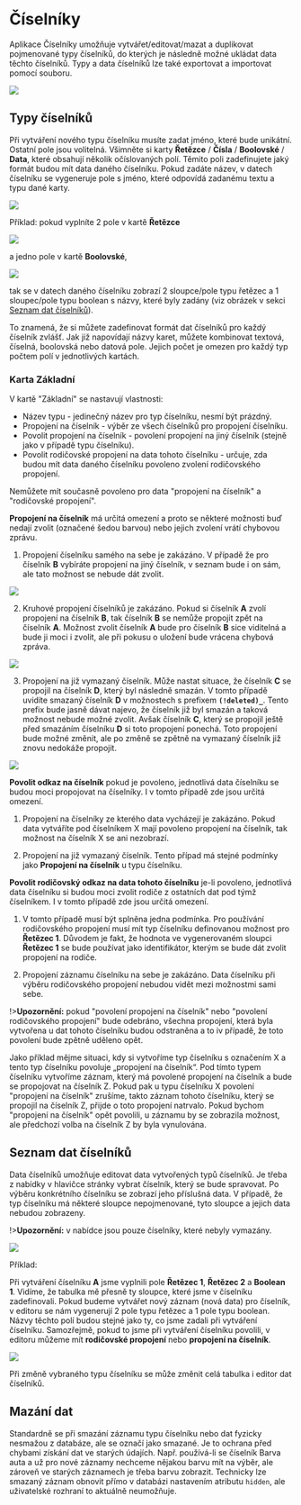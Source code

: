 # Číselníky

Aplikace Číselníky umožňuje vytvářet/editovat/mazat a duplikovat pojmenované typy číselníků, do kterých je následně možné ukládat data těchto číselníků. Typy a data číselníků lze také exportovat a importovat pomocí souboru.

![](dataTable_enumType.png)

## Typy číselníků

Při vytváření nového typu číselníku musíte zadat jméno, které bude unikátní. Ostatní pole jsou volitelná. Všimněte si karty **Řetězce** / **Čísla** / **Boolovské** / **Data**, které obsahují několik očíslovaných polí. Těmito poli zadefinujete jaký formát budou mít data daného číselníku. Pokud zadáte název, v datech číselníku se vygeneruje pole s jméno, které odpovídá zadanému textu a typu dané karty.

![](editor_enumType.png)

Příklad: pokud vyplníte 2 pole v kartě **Řetězce**

![](editor_stringTab.png)

a jedno pole v kartě **Boolovské**,

![](editor_booleanTab.png)

tak se v datech daného číselníku zobrazí 2 sloupce/pole typu řetězec a 1 sloupec/pole typu boolean s názvy, které byly zadány (viz obrázek v sekci [Seznam dat číselníků](#seznam-dat-číselníků)).

To znamená, že si můžete zadefinovat formát dat číselníků pro každý číselník zvlášť. Jak již napovídají názvy karet, můžete kombinovat textová, číselná, boolovská nebo datová pole. Jejich počet je omezen pro každý typ počtem polí v jednotlivých kartách.

### Karta Základní

V kartě "Základní" se nastavují vlastnosti:
- Název typu - jedinečný název pro typ číselníku, nesmí být prázdný.
- Propojení na číselník - výběr ze všech číselníků pro propojení číselníku.
- Povolit propojení na číselník - povolení propojení na jiný číselník (stejně jako v případě typu číselníku).
- Povolit rodičovské propojení na data tohoto číselníku - určuje, zda budou mít data daného číselníku povoleno zvolení rodičovského propojení.

Nemůžete mít současně povoleno pro data "propojení na číselník" a "rodičovské propojení".

**Propojení na číselník** má určitá omezení a proto se některé možnosti buď nedají zvolit (označené šedou barvou) nebo jejich zvolení vrátí chybovou zprávu.

1. Propojení číselníku samého na sebe je zakázáno. V případě že pro číselník **B** vybíráte propojení na jiný číselník, v seznam bude i on sám, ale tato možnost se nebude dát zvolit.

![](editor_select_1.png)

2. Kruhové propojení číselníků je zakázáno. Pokud si číselník **A** zvolí propojení na číselník **B**, tak číselník **B** se nemůže propojit zpět na číselník **A**. Možnost zvolit číselník **A** bude pro číselník **B** sice viditelná a bude ji moci i zvolit, ale při pokusu o uložení bude vrácena chybová zpráva.

![](editor_select_2.png)

3. Propojení na již vymazaný číselník. Může nastat situace, že číselník **C** se propojil na číselník **D**, který byl následně smazán. V tomto případě uvidíte smazaný číselník **D** v možnostech s prefixem **`(!deleted)_`**. Tento prefix bude jasně dávat najevo, že číselník již byl smazán a taková možnost nebude možné zvolit. Avšak číselník **C**, který se propojil ještě před smazáním číselníku **D** si toto propojení ponechá. Toto propojení bude možné změnit, ale po změně se zpětně na vymazaný číselník již znovu nedokáže propojit.

![](editor_select_3.png)

**Povolit odkaz na číselník** pokud je povoleno, jednotlivá data číselníku se budou moci propojovat na číselníky. I v tomto případě zde jsou určitá omezení.

1. Propojení na číselníky ze kterého data vycházejí je zakázáno. Pokud data vytváříte pod číselníkem X mají povoleno propojení na číselník, tak možnost na číselník X se ani nezobrazí.

2. Propojení na již vymazaný číselník. Tento případ má stejné podmínky jako **Propojení na číselník** u typu číselníku.

**Povolit rodičovský odkaz na data tohoto číselníku** je-li povoleno, jednotlivá data číselníku si budou moci zvolit rodiče z ostatních dat pod týmž číselníkem. I v tomto případě zde jsou určitá omezení.

1. V tomto případě musí být splněna jedna podmínka. Pro používání rodičovského propojení musí mít typ číselníku definovanou možnost pro **Řetězec 1**. Důvodem je fakt, že hodnota ve vygenerovaném sloupci **Řetězec 1** se bude používat jako identifikátor, kterým se bude dát zvolit propojení na rodiče.

2. Propojení záznamu číselníku na sebe je zakázáno. Data číselníku při výběru rodičovského propojení nebudou vidět mezi možnostmi sami sebe.

!>**Upozornění:** pokud "povolení propojení na číselník" nebo "povolení rodičovského propojení" bude odebráno, všechna propojení, která byla vytvořena u dat tohoto číselníku budou odstraněna a to iv případě, že toto povolení bude zpětně uděleno opět.

Jako příklad mějme situaci, kdy si vytvoříme typ číselníku s označením X a tento typ číselníku povoluje „propojení na číselník“. Pod tímto typem číselníku vytvoříme záznam, který má povolené propojení na číselník a bude se propojovat na číselník Z. Pokud pak u typu číselníku X povolení "propojení na číselník" zrušíme, takto záznam tohoto číselníku, který se propojil na číselník Z, přijde o toto propojení natrvalo. Pokud bychom "propojení na číselník" opět povolili, u záznamu by se zobrazila možnost, ale předchozí volba na číselník Z by byla vynulována.

## Seznam dat číselníků

Data číselníků umožňuje editovat data vytvořených typů číselníků. Je třeba z nabídky v hlavičce stránky vybrat číselník, který se bude spravovat. Po výběru konkrétního číselníku se zobrazí jeho příslušná data. V případě, že typ číselníku má některé sloupce nepojmenované, tyto sloupce a jejich data nebudou zobrazeny.

!>**Upozornění:** v nabídce jsou pouze číselníky, které nebyly vymazány.

![](dataTable_enumData.png)

Příklad:

Při vytváření číselníku **A** jsme vyplnili pole **Řetězec 1**, **Řetězec 2** a **Boolean 1**. Vidíme, že tabulka mě přesně ty sloupce, které jsme v číselníku zadefinovali. Pokud budeme vytvářet nový záznam (nová data) pro číselník, v editoru se nám vygenerují 2 pole typu řetězec a 1 pole typu boolean. Názvy těchto polí budou stejné jako ty, co jsme zadali při vytváření číselníku. Samozřejmě, pokud to jsme při vytváření číselníku povolili, v editoru můžeme mít **rodičovské propojení** nebo **propojení na číselník**.

![](editor_enumData.png)

Při změně vybraného typu číselníku se může změnit celá tabulka i editor dat číselníků.

## Mazání dat

Standardně se při smazání záznamu typu číselníku nebo dat fyzicky nesmažou z databáze, ale se označí jako smazané. Je to ochrana před chybami získání dat ve starých údajích. Např. používá-li se číselník Barva auta a už pro nové záznamy nechceme nějakou barvu mít na výběr, ale zároveň ve starých záznamech je třeba barvu zobrazit. Technicky lze smazaný záznam obnovit přímo v databázi nastavením atributu `hidden`, ale uživatelské rozhraní to aktuálně neumožňuje.
